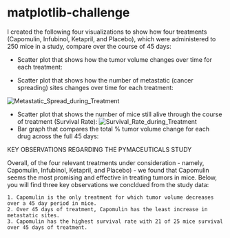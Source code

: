 # matplotlib-challenge

I created the following four visualizations to show how four treatments (Capomulin, Infubinol, Ketapril, and Placebo), which were administered to 250 mice in a study, compare over the course of 45 days:

* Scatter plot that shows how the tumor volume changes over time for each treatment:

* Scatter plot that shows how the number of metastatic (cancer spreading) sites changes over time for each treatment:

![Metastatic_Spread_during_Treatment](https://user-images.githubusercontent.com/54033512/73682523-29426300-4686-11ea-8488-19ca7eaf65f3.png)
* Scatter plot that shows the number of mice still alive through the course of treatment (Survival Rate):
![Survival_Rate_during_Treatment](https://user-images.githubusercontent.com/54033512/73682540-2fd0da80-4686-11ea-9566-e0f16f6c4477.png)
* Bar graph that compares the total % tumor volume change for each drug across the full 45 days:

KEY OBSERVATIONS REGARDING THE PYMACEUTICALS STUDY

Overall, of the four relevant treatments under consideration - namely, Capomulin, Infubinol, Ketapril, and Placebo) - we found that Capomulin seems the most promising and effective in treating tumors in mice. Below, you will find three key observations we concldued from the study data:

    1. Capomulin is the only treatment for which tumor volume decreases over a 45 day period in mice.
    2. Over 45 days of treatment, Capomulin has the least increase in metastatic sites.
    3. Capomulin has the highest survival rate with 21 of 25 mice survival over 45 days of treatment.
